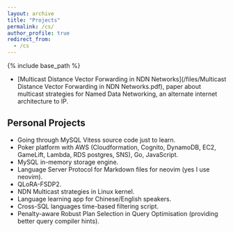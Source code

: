 ```yaml
---
layout: archive
title: "Projects"
permalink: /cs/
author_profile: true
redirect_from:
  - /cs
---
```


{% include base_path %}
*  [Multicast Distance Vector Forwarding in NDN Networks](/files/Multicast Distance Vector Forwarding in NDN Networks.pdf), paper about multicast strategies for Named Data Networking, an alternate internet architecture to IP.

## Personal Projects
*  Going through MySQL Vitess source code just to learn.
*  Poker platform with AWS (Cloudformation, Cognito, DynamoDB, EC2, GameLift, Lambda, RDS postgres, SNS), Go, JavaScript.
*  MySQL in-memory storage engine.
*  Language Server Protocol for Markdown files for neovim (yes I use neovim).
*  QLoRA-FSDP2.
*  NDN Multicast strategies in Linux kernel.
*  Language learning app for Chinese/English speakers.
*  Cross-SQL languages time-based filtering script.
*  Penalty-aware Robust Plan Selection in Query Optimisation (providing better query compiler hints).

